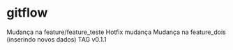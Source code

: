 # gitflow
Mudança na feature/feature_teste
Hotfix mudança
Mudança na feature_dois (inserindo novos dados)
TAG v0.1.1
